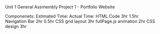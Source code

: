 Unit 1 General Assmembly Project 1 - Portfolio Website

Componenets:        Estimated Time:         Actual Time:
HTML Code                       3hr                 1.5hr
Navigation Bar                  2hr                 0.5hr
CSS grid layout                 3hr
fullPage.js animation           2hr
CSS design                      3hr